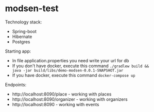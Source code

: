# modsen-test

Technology stack:
- Spring-boot
- Hibernate
- Postgres

Starting app:
- In file application.properties you need write your url for db
-  If you don't have docker, execute this command ```./gradlew build && java -jar build/libs/demo-modsen-0.0.1-SNAPSHOT.jar```
- If you have docker, execute this command ```docker-compose up```

Endpoints:
- http://localhost:8090/place - working with places 
- http://localhost:8090/organizer - working with organizers
- http://localhost:8090 - working with events